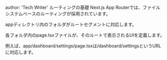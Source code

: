 author: 'Tech Writer'
ルーティングの基礎
Next.js App Routerでは、ファイルシステムベースのルーティングが採用されています。

appディレクトリ内のフォルダがルートセグメントに対応します。

各フォルダ内のpage.tsxファイルが、そのルートで表示されるUIを定義します。

例えば、app/dashboard/settings/page.tsxは/dashboard/settingsというURLに対応します。
